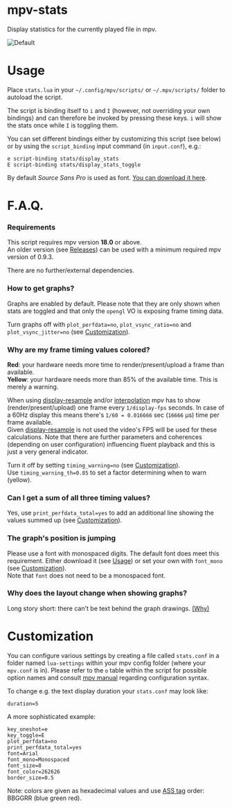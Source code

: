 mpv-stats
=========
Display statistics for the currently played file in mpv.

![Default](https://cloud.githubusercontent.com/assets/540920/16775632/85da9aa6-489c-11e6-8333-176755e64892.jpg)


Usage
=====
Place `stats.lua` in your `~/.config/mpv/scripts/` or `~/.mpv/scripts/` folder
to autoload the script.

The script is binding itself to `i` and `I` (however, not overriding your own
bindings) and can therefore be invoked by pressing these keys.
`i` will show the stats once while `I` is toggling them.

You can set different bindings either by customizing this script (see below) or
by using the `script_binding` input command (in `input.conf`), e.g.:

    e script-binding stats/display_stats
    E script-binding stats/display_stats_toggle

By default *Source Sans Pro* is used as font.
[You can download it here](https://github.com/adobe-fonts/source-sans-pro).


F.A.Q.
======

### Requirements

This script requires mpv version **18.0** or above.  
An older version (see [Releases](https://github.com/Argon-/mpv-stats/releases))
can be used with a minimum required mpv version of 0.9.3.

There are no further/external dependencies.

### How to get graphs?

Graphs are enabled by default.
Please note that they are only shown when stats are toggled and that only the
`opengl` VO is exposing frame timing data.

Turn graphs off with `plot_perfdata=no`, `plot_vsync_ratio=no` and `plot_vsync_jitter=no` (see [Customization](#customization)).

### Why are my frame timing values colored?

**Red**: your hardware needs more time to render/present/upload a frame than available.  
**Yellow**: your hardware needs more than 85% of the available time.
This is merely a warning.

When using
[display-resample](https://mpv.io/manual/stable/#options-video-sync) and/or
[interpolation](https://mpv.io/manual/stable/#video-output-drivers-interpolation)
mpv has to show (render/present/upload) one frame every `1/display-fps` seconds.
In case of a 60Hz display this means there's `1/60 = 0.016666` sec (`16666` μs) time
per frame available.  
Given [display-resample](https://mpv.io/manual/stable/#options-video-sync)
is not used the video's FPS will be used for these calculations.
Note that there are further parameters and coherences
(depending on user configuration) influencing fluent playback and this is
just a very general indicator.

Turn it off by setting `timing_warning=no` (see [Customization](#customization)).  
Use `timing_warning_th=0.85` to set a factor determining when to warn (yellow).

### Can I get a sum of all three timing values?

Yes, use `print_perfdata_total=yes` to add an additional line showing the values
summed up (see [Customization](#customization)).

### The graph's position is jumping

Please use a font with monospaced digits.
The default font does meet this requirement. Either download it (see [Usage](#usage))
or set your own with `font_mono` (see [Customization](#customization)).  
Note that `font` does not need to be a monospaced font.

### Why does the layout change when showing graphs?

Long story short: there can't be text behind the graph drawings.
[(Why)](https://github.com/libass/libass/issues/230)


Customization
=============
You can configure various settings by creating a file called `stats.conf` in a folder
named `lua-settings` within your mpv config folder (where your `mpv.conf` is in).
Please refer to the `o` table within the script for possible option names and
consult [mpv manual](http://mpv.io/manual/master/#config-syntax) regarding
configuration syntax.

To change e.g. the text display duration your `stats.conf` may look like:

    duration=5

A more sophisticated example:

    key_oneshot=e
    key_toggle=E
    plot_perfdata=no
    print_perfdata_total=yes
    font=Arial
    font_mono=Monospaced
    font_size=8
    font_color=262626
    border_size=0.5

Note: colors are given as hexadecimal values and use
[ASS tag](http://docs.aegisub.org/3.2/ASS_Tags/#\c) order: BBGGRR (blue green red).
